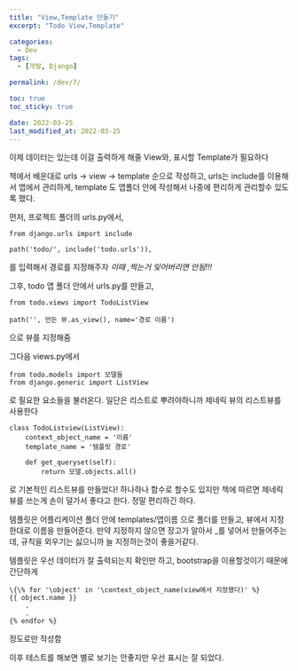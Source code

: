 ```yaml
---
title: "View,Template 만들기"
excerpt: "Todo View,Template"

categories:
  - Dev
tags:
  - [개발, Django]

permalink: /dev/7/

toc: true
toc_sticky: true

date: 2022-03-25
last_modified_at: 2022-03-25
---
```

이제 데이터는 있는데 이걸 출력하게 해줄 View와, 표시할 Template가 필요하다

책에서 배운대로 urls -> view -> template 순으로 작성하고, urls는 include를 이용해서 앱에서 관리하게, template 도 앱폴더 안에 작성해서 나중에 편리하게 관리할수 있도록 했다.

먼저, 프로젝트 폴더의 urls.py에서,
```
from django.urls import include

path('todo/', include('todo.urls')),
```
를 입력해서 경로를 지정해주자 _이때 ,찍는거 잊어버리면 안됨!!!_

그후, todo 앱 폴더 안에서 urls.py를 만들고,
```
from todo.views import TodoListView

path('', 만든 뷰.as_view(), name='경로 이름')
```
으로 뷰를 지정해줌 

그다음 views.py에서 
```
from todo.models import 모델들
from django.generic import ListView
```
로 필요한 요소들을 불러온다.
일단은 리스트로 뿌려야하니까 제네릭 뷰의 리스트뷰를 사용한다

```
class TodoListview(ListView):
    context_object_name = '이름'
    template_name = '템플릿 경로'
    
    def get_queryset(self):
        return 모델.objects.all()
```
로 기본적인 리스트뷰를 만들었다! 
하나하나 함수로 할수도 있지만 책에 따르면 제네릭뷰를 쓰는게 손이 덜가서 좋다고 한다. 정말 편리하긴 하다.

템플릿은 어플리케이션 폴더 안에 templates/앱이름 으로 폴더를 만들고, 뷰에서 지정한대로 이름을 만들어준다.
만약 지정하지 않으면 장고가 알아서 _를 넣어서 만들어주는데, 규칙을 외우기는 싫으니까 늘 지정하는것이 좋을거같다.

템플릿은 우선 데이터가 잘 출력되는지 확인만 하고, bootstrap을 이용할것이기 때문에 간단하게 
```
\{\% for '\object' in '\context_object_name(view에서 지정했다)' %}
{{ object.name }}
	.
    .
{% endfor %}
```
정도로만 작성함 

이후 테스트를 해보면 별로 보기는 안좋지만 우선 표시는 잘 되었다.